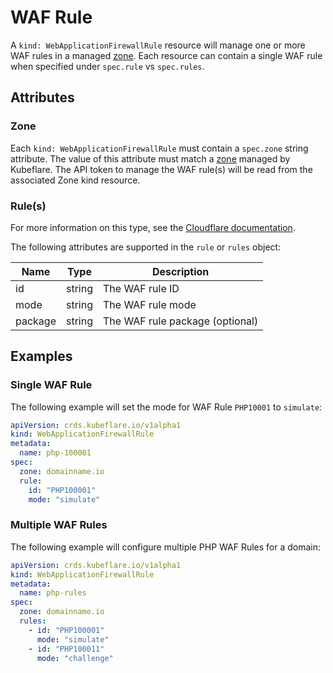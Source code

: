 # WAF Rule

A `kind: WebApplicationFirewallRule` resource will manage one or more WAF rules in a managed [zone](../zone).
Each resource can contain a single WAF rule when specified under `spec.rule` vs `spec.rules`.

## Attributes

### Zone

Each `kind: WebApplicationFirewallRule` must contain a `spec.zone` string attribute.
The value of this attribute must match a [zone](../zone) managed by Kubeflare.
The API token to manage the WAF rule(s) will be read from the associated Zone kind resource.

### Rule(s)

For more information on this type, see the [Cloudflare documentation](https://api.cloudflare.com/#waf-rules-edit-rule).

The following attributes are supported in the `rule` or `rules` object:

| Name | Type | Description |
|------|------|-------------|
| id | string | The WAF rule ID
| mode | string | The WAF rule mode
| package | string | The WAF rule package (optional)

## Examples

### Single WAF Rule

The following example will set the mode for WAF Rule `PHP10001` to `simulate`:

```yaml
apiVersion: crds.kubeflare.io/v1alpha1
kind: WebApplicationFirewallRule
metadata:
  name: php-100001
spec:
  zone: domainname.io
  rule:
    id: "PHP100001"
    mode: "simulate"
```

### Multiple WAF Rules

The following example will configure multiple PHP WAF Rules for a domain:

```yaml
apiVersion: crds.kubeflare.io/v1alpha1
kind: WebApplicationFirewallRule
metadata:
  name: php-rules
spec:
  zone: domainname.io
  rules:
    - id: "PHP100001"
      mode: "simulate"
    - id: "PHP100011"
      mode: "challenge"
```
